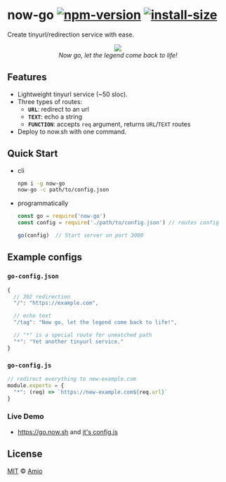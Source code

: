 # now-go [![npm-version][npm-badge]][npm-link] [![install-size][pp-badge]][pp-link]

Create tinyurl/redirection service with ease.

<p align="center">
  <img src="https://amio.github.io/now-go/ocelot.jpg" /><br/>
  <i>Now go, let the legend come back to life!</i>
</p>

## Features

- Lightweight tinyurl service (~50 sloc).
- Three types of routes:
  - __`URL`__: redirect to an url
  - __`TEXT`__: echo a string
  - __`FUNCTION`__: accepts `req` argument, returns `URL`/`TEXT` routes
- Deploy to now.sh with one command.

## Quick Start

- cli
  ```bash
  npm i -g now-go
  now-go -c path/to/config.json
  ```

- programmatically
  ```javascript
  const go = require('now-go')
  const config = require('./path/to/config.json') // routes config

  go(config)  // Start server on port 3000
  ```

## Example configs

### `go-config.json`

```javascript
{
  // 302 redirection
  "/": "https://example.com",

  // echo text
  "/tag": "Now go, let the legend come back to life!",

  // "*" is a special route for unmatched path
  "*": "Yet another tinyurl service."
}
```

### `go-config.js`

```javascript
// redirect everything to new-example.com
module.exports = {
  "*": (req) => `https://new-example.com${req.url}`
}
```

### Live Demo

- https://go.now.sh and [it's config.js](example.config.js)


## License

[MIT](./LICENSE) © [Amio][author]

[npm-badge]:https://badgen.now.sh/npm/v/now-go
[npm-link]: http://www.npmjs.com/package/now-go
[pp-badge]: https://packagephobia.now.sh/badge?p=now-go
[pp-link]: https://packagephobia.now.sh/result?p=now-go
[mit-link]: http://opensource.org/licenses/MIT
[author]:   http://github.com/amio
